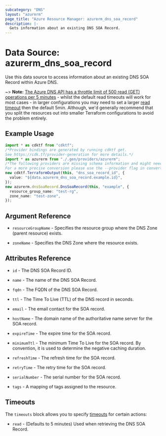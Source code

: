 ```yaml
---
subcategory: "DNS"
layout: "azurerm"
page_title: "Azure Resource Manager: azurerm_dns_soa_record"
description: |-
  Gets information about an existing DNS SOA Record.
---
```


# Data Source: azurerm\_dns\_soa\_record

Use this data source to access information about an existing DNS SOA Record within Azure DNS.

\~> **Note:** [The Azure DNS API has a throttle limit of 500 read (GET) operations per 5 minutes](https://docs.microsoft.com/azure/azure-resource-manager/management/request-limits-and-throttling#network-throttling) - whilst the default read timeouts will work for most cases - in larger configurations you may need to set a larger [read timeout](https://www.terraform.io/language/resources/syntax#operation-timeouts) then the default 5min. Although, we'd generally recommend that you split the resources out into smaller Terraform configurations to avoid the problem entirely.

## Example Usage

```typescript
import * as cdktf from "cdktf";
/*Provider bindings are generated by running cdktf get.
See https://cdk.tf/provider-generation for more details.*/
import * as azurerm from "./.gen/providers/azurerm";
/*The following providers are missing schema information and might need manual adjustments to synthesize correctly: azurerm.
For a more precise conversion please use the --provider flag in convert.*/
new cdktf.TerraformOutput(this, "dns_soa_record_id", {
  value: "${data.azurerm_dns_soa_record.example.id}",
});
new azurerm.dnsSoaRecord.DnsSoaRecord(this, "example", {
  resource_group_name: "test-rg",
  zone_name: "test-zone",
});

```

## Argument Reference

*   `resourceGroupName` - Specifies the resource group where the DNS Zone (parent resource) exists.

*   `zoneName` - Specifies the DNS Zone where the resource exists.

## Attributes Reference

*   `id` - The DNS SOA Record ID.

*   `name` - The name of the DNS SOA Record.

*   `fqdn` - The FQDN of the DNS SOA Record.

*   `ttl` - The Time To Live (TTL) of the DNS record in seconds.

*   `email` - The email contact for the SOA record.

*   `hostName` - The domain name of the authoritative name server for the SOA record.

*   `expireTime` - The expire time for the SOA record.

*   `minimumTtl` - The minimum Time To Live for the SOA record. By convention, it is used to determine the negative caching duration.

*   `refreshTime` - The refresh time for the SOA record.

*   `retryTime` - The retry time for the SOA record.

*   `serialNumber` - The serial number for the SOA record.

*   `tags` - A mapping of tags assigned to the resource.

## Timeouts

The `timeouts` block allows you to specify [timeouts](https://www.terraform.io/language/resources/syntax#operation-timeouts) for certain actions:

* `read` - (Defaults to 5 minutes) Used when retrieving the DNS SOA Record.

